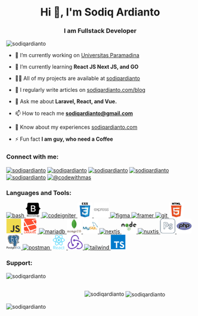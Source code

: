 <h1 align="center">Hi 👋, I'm Sodiq Ardianto</h1>
<h3 align="center">I am Fullstack Developer</h3>

<p align="left"> <img src="https://komarev.com/ghpvc/?username=sodiqardianto&label=Profile%20views&color=0e75b6&style=flat" alt="sodiqardianto" /> </p>

- 🔭 I’m currently working on [Universitas Paramadina](https://www.paramadina.ac.id/)

- 🌱 I’m currently learning **React JS Next JS, and GO**

- 👨‍💻 All of my projects are available at [sodiqardianto](https://github.com/sodiqardianto)

- 📝 I regularly write articles on [sodiqardianto.com/blog](https://sodiqardianto.com/blog)

- 💬 Ask me about **Laravel, React, and Vue.**

- 📫 How to reach me **sodiqardianto@gmail.com**

- 📄 Know about my experiences [sodiqardianto.com](https://sodiqardianto.com)

- ⚡ Fun fact **I am guy, who need a Coffee**

<h3 align="left">Connect with me:</h3>
<p align="left">
<a href="https://dev.to/sodiqardianto" target="blank"><img align="center" src="https://cdn.jsdelivr.net/npm/simple-icons@3.0.1/icons/dev-dot-to.svg" alt="sodiqardianto" height="30" width="40" /></a>
<a href="https://twitter.com/sodiqardianto" target="blank"><img align="center" src="https://cdn.jsdelivr.net/npm/simple-icons@3.0.1/icons/twitter.svg" alt="sodiqardianto" height="30" width="40" /></a>
<a href="https://linkedin.com/in/sodiqardianto" target="blank"><img align="center" src="https://cdn.jsdelivr.net/npm/simple-icons@3.0.1/icons/linkedin.svg" alt="sodiqardianto" height="30" width="40" /></a>
<a href="https://fb.com/sodiqardianto.wk" target="blank"><img align="center" src="https://cdn.jsdelivr.net/npm/simple-icons@3.0.1/icons/facebook.svg" alt="sodiqardianto" height="30" width="40" /></a>
<a href="https://www.instagram.com/sodiqardianto/" target="blank"><img align="center" src="https://cdn.jsdelivr.net/npm/simple-icons@3.0.1/icons/instagram.svg" alt="sodiqardianto" height="30" width="40" /></a>
<a href="https://www.youtube.com/@codewithmas" target="blank"><img align="center" src="https://cdn.jsdelivr.net/npm/simple-icons@3.0.1/icons/youtube.svg" alt="@codewithmas" height="30" width="40" /></a>
</p>

<h3 align="left">Languages and Tools:</h3>
<p align="left"> <a href="https://www.gnu.org/software/bash/" target="_blank" rel="noreferrer"> <img src="https://www.vectorlogo.zone/logos/gnu_bash/gnu_bash-icon.svg" alt="bash" width="40" height="40"/> </a> <a href="https://getbootstrap.com" target="_blank" rel="noreferrer"> <img src="https://raw.githubusercontent.com/devicons/devicon/master/icons/bootstrap/bootstrap-plain-wordmark.svg" alt="bootstrap" width="40" height="40"/> </a> <a href="https://codeigniter.com" target="_blank" rel="noreferrer"> <img src="https://cdn.worldvectorlogo.com/logos/codeigniter.svg" alt="codeigniter" width="40" height="40"/> </a> <a href="https://www.w3schools.com/css/" target="_blank" rel="noreferrer"> <img src="https://raw.githubusercontent.com/devicons/devicon/master/icons/css3/css3-original-wordmark.svg" alt="css3" width="40" height="40"/> </a> <a href="https://expressjs.com" target="_blank" rel="noreferrer"> <img src="https://raw.githubusercontent.com/devicons/devicon/master/icons/express/express-original-wordmark.svg" alt="express" width="40" height="40"/> </a> <a href="https://www.figma.com/" target="_blank" rel="noreferrer"> <img src="https://www.vectorlogo.zone/logos/figma/figma-icon.svg" alt="figma" width="40" height="40"/> </a> <a href="https://www.framer.com/" target="_blank" rel="noreferrer"> <img src="https://www.vectorlogo.zone/logos/framer/framer-icon.svg" alt="framer" width="40" height="40"/> </a> <a href="https://git-scm.com/" target="_blank" rel="noreferrer"> <img src="https://www.vectorlogo.zone/logos/git-scm/git-scm-icon.svg" alt="git" width="40" height="40"/> </a> <a href="https://www.w3.org/html/" target="_blank" rel="noreferrer"> <img src="https://raw.githubusercontent.com/devicons/devicon/master/icons/html5/html5-original-wordmark.svg" alt="html5" width="40" height="40"/> </a> <a href="https://developer.mozilla.org/en-US/docs/Web/JavaScript" target="_blank" rel="noreferrer"> <img src="https://raw.githubusercontent.com/devicons/devicon/master/icons/javascript/javascript-original.svg" alt="javascript" width="40" height="40"/> </a> <a href="https://laravel.com/" target="_blank" rel="noreferrer"> <img src="https://raw.githubusercontent.com/devicons/devicon/master/icons/laravel/laravel-plain-wordmark.svg" alt="laravel" width="40" height="40"/> </a> <a href="https://mariadb.org/" target="_blank" rel="noreferrer"> <img src="https://www.vectorlogo.zone/logos/mariadb/mariadb-icon.svg" alt="mariadb" width="40" height="40"/> </a> <a href="https://www.mongodb.com/" target="_blank" rel="noreferrer"> <img src="https://raw.githubusercontent.com/devicons/devicon/master/icons/mongodb/mongodb-original-wordmark.svg" alt="mongodb" width="40" height="40"/> </a> <a href="https://www.mysql.com/" target="_blank" rel="noreferrer"> <img src="https://raw.githubusercontent.com/devicons/devicon/master/icons/mysql/mysql-original-wordmark.svg" alt="mysql" width="40" height="40"/> </a> <a href="https://nextjs.org/" target="_blank" rel="noreferrer"> <img src="https://cdn.worldvectorlogo.com/logos/nextjs-2.svg" alt="nextjs" width="40" height="40"/> </a> <a href="https://nodejs.org" target="_blank" rel="noreferrer"> <img src="https://raw.githubusercontent.com/devicons/devicon/master/icons/nodejs/nodejs-original-wordmark.svg" alt="nodejs" width="40" height="40"/> </a> <a href="https://nuxtjs.org/" target="_blank" rel="noreferrer"> <img src="https://www.vectorlogo.zone/logos/nuxtjs/nuxtjs-icon.svg" alt="nuxtjs" width="40" height="40"/> </a> <a href="https://www.photoshop.com/en" target="_blank" rel="noreferrer"> <img src="https://raw.githubusercontent.com/devicons/devicon/master/icons/photoshop/photoshop-line.svg" alt="photoshop" width="40" height="40"/> </a> <a href="https://www.php.net" target="_blank" rel="noreferrer"> <img src="https://raw.githubusercontent.com/devicons/devicon/master/icons/php/php-original.svg" alt="php" width="40" height="40"/> </a> <a href="https://www.postgresql.org" target="_blank" rel="noreferrer"> <img src="https://raw.githubusercontent.com/devicons/devicon/master/icons/postgresql/postgresql-original-wordmark.svg" alt="postgresql" width="40" height="40"/> </a> <a href="https://postman.com" target="_blank" rel="noreferrer"> <img src="https://www.vectorlogo.zone/logos/getpostman/getpostman-icon.svg" alt="postman" width="40" height="40"/> </a> <a href="https://reactjs.org/" target="_blank" rel="noreferrer"> <img src="https://raw.githubusercontent.com/devicons/devicon/master/icons/react/react-original-wordmark.svg" alt="react" width="40" height="40"/> </a> <a href="https://redux.js.org" target="_blank" rel="noreferrer"> <img src="https://raw.githubusercontent.com/devicons/devicon/master/icons/redux/redux-original.svg" alt="redux" width="40" height="40"/> </a> <a href="https://tailwindcss.com/" target="_blank" rel="noreferrer"> <img src="https://www.vectorlogo.zone/logos/tailwindcss/tailwindcss-icon.svg" alt="tailwind" width="40" height="40"/> </a> <a href="https://www.typescriptlang.org/" target="_blank" rel="noreferrer"> <img src="https://raw.githubusercontent.com/devicons/devicon/master/icons/typescript/typescript-original.svg" alt="typescript" width="40" height="40"/> </a> </p>

<h3 align="left">Support:</h3>
<p><a href="https://www.buymeacoffee.com/sodiqardianto"> <img align="left" src="https://cdn.buymeacoffee.com/buttons/v2/default-yellow.png" height="50" width="210" alt="sodiqardianto" /></a></p><br><br>

<p><img align="left" src="https://github-readme-stats.vercel.app/api/top-langs?username=sodiqardianto&show_icons=true&locale=en&layout=compact" alt="sodiqardianto" /></p>

<p>&nbsp;<img align="center" src="https://github-readme-stats.vercel.app/api?username=sodiqardianto&show_icons=true&locale=en" alt="sodiqardianto" /></p>

<p><img align="center" src="https://github-readme-streak-stats.herokuapp.com/?user=sodiqardianto&" alt="sodiqardianto" /></p>
